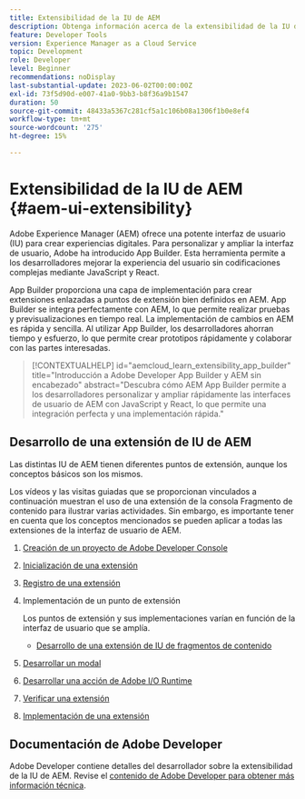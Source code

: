 ```yaml
---
title: Extensibilidad de la IU de AEM
description: Obtenga información acerca de la extensibilidad de la IU de AEM mediante App Builder para crear extensiones.
feature: Developer Tools
version: Experience Manager as a Cloud Service
topic: Development
role: Developer
level: Beginner
recommendations: noDisplay
last-substantial-update: 2023-06-02T00:00:00Z
exl-id: 73f5d90d-e007-41a0-9bb3-b8f36a9b1547
duration: 50
source-git-commit: 48433a5367c281cf5a1c106b08a1306f1b0e8ef4
workflow-type: tm+mt
source-wordcount: '275'
ht-degree: 15%

---
```


# Extensibilidad de la IU de AEM {#aem-ui-extensibility}

Adobe Experience Manager (AEM) ofrece una potente interfaz de usuario (IU) para crear experiencias digitales. Para personalizar y ampliar la interfaz de usuario, Adobe ha introducido App Builder. Esta herramienta permite a los desarrolladores mejorar la experiencia del usuario sin codificaciones complejas mediante JavaScript y React.

App Builder proporciona una capa de implementación para crear extensiones enlazadas a puntos de extensión bien definidos en AEM. App Builder se integra perfectamente con AEM, lo que permite realizar pruebas y previsualizaciones en tiempo real. La implementación de cambios en AEM es rápida y sencilla. Al utilizar App Builder, los desarrolladores ahorran tiempo y esfuerzo, lo que permite crear prototipos rápidamente y colaborar con las partes interesadas.

>[!CONTEXTUALHELP]
>id="aemcloud_learn_extensibility_app_builder"
>title="Introducción a Adobe Developer App Builder y AEM sin encabezado"
>abstract="Descubra cómo AEM App Builder permite a los desarrolladores personalizar y ampliar rápidamente las interfaces de usuario de AEM con JavaScript y React, lo que permite una integración perfecta y una implementación rápida."

## Desarrollo de una extensión de IU de AEM

Las distintas IU de AEM tienen diferentes puntos de extensión, aunque los conceptos básicos son los mismos.

Los vídeos y las visitas guiadas que se proporcionan vinculados a continuación muestran el uso de una extensión de la consola Fragmento de contenido para ilustrar varias actividades. Sin embargo, es importante tener en cuenta que los conceptos mencionados se pueden aplicar a todas las extensiones de la interfaz de usuario de AEM.

1. [Creación de un proyecto de Adobe Developer Console](./adobe-developer-console-project.md)
1. [Inicialización de una extensión](./app-initialization.md)
1. [Registro de una extensión](./extension-registration.md)
1. Implementación de un punto de extensión

   Los puntos de extensión y sus implementaciones varían en función de la interfaz de usuario que se amplía.

   + [Desarrollo de una extensión de IU de fragmentos de contenido](./content-fragments/overview.md)

1. [Desarrollar un modal](./modal.md)
1. [Desarrollar una acción de Adobe I/O Runtime](./runtime-action.md)
1. [Verificar una extensión](./verify.md)
1. [Implementación de una extensión](./deploy.md)

## Documentación de Adobe Developer

Adobe Developer contiene detalles del desarrollador sobre la extensibilidad de la IU de AEM. Revise el [contenido de Adobe Developer para obtener más información técnica](https://developer.adobe.com/uix/docs/).
